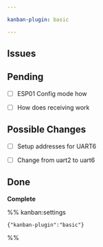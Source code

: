 ```yaml
---

kanban-plugin: basic

---
```


## Issues



## Pending

- [ ] ESP01 Config mode how
- [ ] How  does receiving work


## Possible Changes

- [ ] Setup addresses for UART6
- [ ] Change from uart2 to uart6


## Done

**Complete**




%% kanban:settings
```
{"kanban-plugin":"basic"}
```
%%